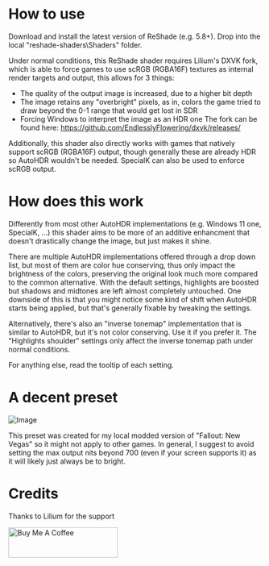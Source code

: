 # How to use
Download and install the latest version of ReShade (e.g. 5.8+).
Drop into the local "reshade-shaders\Shaders" folder.

Under normal conditions, this ReShade shader requires Lilium's DXVK fork, which is able to force games to use scRGB (RGBA16F) textures as internal render targets and output, this allows for 3 things:
 - The quality of the output image is increased, due to a higher bit depth
 - The image retains any "overbright" pixels, as in, colors the game tried to draw beyond the 0-1 range that would get lost in SDR
 - Forcing Windows to interpret the image as an HDR one
The fork can be found here:
https://github.com/EndlesslyFlowering/dxvk/releases/

Additionally, this shader also directly works with games that natively support scRGB (RGBA16F) output, though generally these are already HDR so AutoHDR wouldn't be needed.
SpecialK can also be used to enforce scRGB output.

# How does this work
Differently from most other AutoHDR implementations (e.g. Windows 11 one, SpecialK, ...) this shader aims to be more of an additive enhancment that doesn't drastically change the image, but just makes it shine.

There are multiple AutoHDR implementations offered through a drop down list, but most of them are color hue conserving, thus only impact the brightness of the colors, preserving the original look much more compared to the common alternative.
With the default settings, highlights are boosted but shadows and midtones are left almost completely untouched.
One downside of this is that you might notice some kind of shift when AutoHDR starts being applied, but that's generally fixable by tweaking the settings.

Alternatively, there's also an "inverse tonemap" implementation that is similar to AutoHDR, but it's not color conserving.
Use it if you prefer it. The "Highlights shoulder" settings only affect the inverse tonemap path under normal conditions.

For anything else, read the tooltip of each setting.

# A decent preset
![Image](https://gcdnb.pbrd.co/images/YzZICs8w7mrY.png?o=1)

This preset was created for my local modded version of "Fallout: New Vegas" so it might not apply to other games.
In general, I suggest to avoid setting the max output nits beyond 700 (even if your screen supports it) as it will likely just always be to bright.

# Credits
Thanks to Lilium for the support


<a href="https://www.buymeacoffee.com/realFiloppi" target="_blank"><img src="https://cdn.buymeacoffee.com/buttons/v2/default-yellow.png" alt="Buy Me A Coffee" style="height: 60px !important;width: 217px !important;" ></a>
